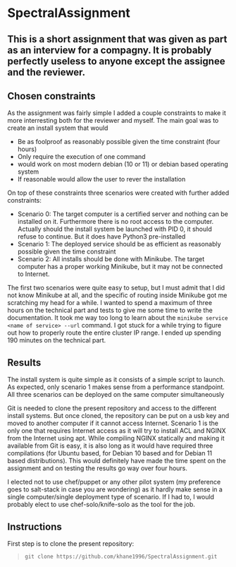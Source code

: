 # SpectralAssignment


**This is a short assignment that was given as part as an interview for a compagny.
It is probably perfectly useless to anyone except the assignee and the reviewer.**
--------------------

## Chosen constraints 
As the assignment was fairly simple I added a couple constraints to make it more interresting both for the reviewer and myself. 
The main goal was to create an install system that would
- Be as foolproof as reasonably possible given the time constraint (four hours)
- Only require the execution of one command
- would work on most modern debian (10 or 11) or debian based operating system
- If reasonable would allow the user to rever the installation

On top of these constraints three scenarios were created with further added constraints:
- Scenario 0: The target computer is a certified server and nothing can be installed on it. Furthermore there is no root access to the computer. Actually should the install system be launched with PID 0, it should refuse to continue. But it does have Python3 pre-installed
- Scenario 1: The deployed service should be as efficient as reasonably possible given the time constraint
- Scenario 2: All installs should be done with Minikube. The target computer has a proper working Minikube, but it may not be connected to Internet.

The first two scenarios were quite easy to setup, but I must admit that I did not know Minikube at all, and the specific of routing inside Minikube got me scratching my head for a while. I wanted to spend a maximum of three hours on the technical part and tests to give me some time to write the documentation. It took me way too long to learn about the ` minikube service <name of service> --url ` command. I got stuck for a while trying to figure out how to properly route the entire cluster IP range. I ended up spending 190 minutes on the technical part.

## Results
The install system is quite simple as it consists of a simple script to launch.
As expected, only scenario 1 makes sense from a performance standpoint.
All three scenarios can be deployed on the same computer simultaneously

Git is needed to clone the present repository and access to the different install systems. But once cloned, the repository can be put on a usb key and moved to another computer if it cannot access Internet.
Scenario 1 is the only one that requires Internet access as it will try to install ACL and NGINX from the Internet using apt. While compiling NGINX statically and making it available from Git is easy, it is also long as it would have required three compilations (for Ubuntu based, for Debian 10 based and for Debian 11 based distributions). This would definitely have made the time spent on the assignment and on testing the results go way over four hours.

I elected not to use chef/puppet or any other pilot system (my preference goes to salt-stack in case you are wondering) as it hardly make sense in a single computer/single deployment type of scenario. If I had to, I would probably elect to use chef-solo/knife-solo as the tool for the job. 

## Instructions
First step is to clone the present repository:
> ` git clone https://github.com/khane1996/SpectralAssignment.git `
